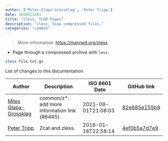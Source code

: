 ```yaml
---
author: ['Miles Glapa-Grossklag', 'Peter Tripp']
date: 1630523283
title: "zless, TLDR Pages"
description: "zless, View compressed files."
categories: "common"
---
```

> More information: <https://manned.org/zless>.

- Page through a compressed archive with `less`:

```bash
zless file.txt.gz
```
List of changes to this documentation


Author | Description | ISO 8601 Date | GitHub link
------|-----|-----|-----
[Miles Glapa-Grossklag](mailto:miles@glapa-grossklag.com) | common/z*: add more information link (#6445) | 2021-09-01T21:08:03 | [82e685e155b9](https://github.com/tldr-pages/tldr/commit/82e685e155b93e19aef385e655da9134d4808701)
[Peter Tripp](mailto:petertripp@gmail.com) | Zcat and zless. | 2016-01-16T22:58:14 | [4ef0b5a7d7e9](https://github.com/tldr-pages/tldr/commit/4ef0b5a7d7e9cbed8159e2b525a0ea19e2f6d9c3)

